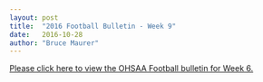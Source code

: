 ```yaml
---
layout: post
title:  "2016 Football Bulletin - Week 9"
date:   2016-10-28
author: "Bruce Maurer"
---
```


[Please click here to view the OHSAA Football bulletin for Week 6.](https://storage.googleapis.com/ohsaa-websites/bulletins/2016/2016_week_9_bulletin.pdf)
